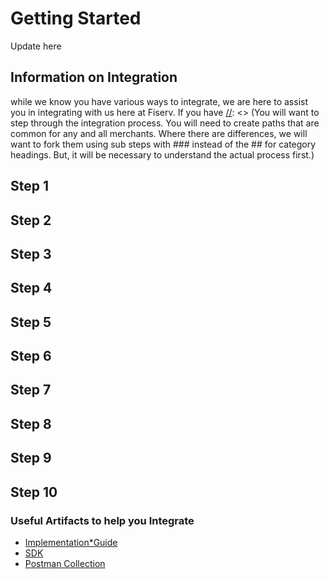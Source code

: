 # Getting Started
[//]: <> (This is where you will want to do a brief overview of ConnectPay and what it does to help clients at Fiserv)
Update here

## Information on Integration
while we know you have various ways to integrate, we are here to assist you in integrating with us here at Fiserv. If you have 
[//]: <> (You will want to step through the integration process. You will need to create paths that are common for any and all merchants. Where there are differences, we will want to fork them using sub steps with ### instead of the ## for category headings. But, it will be necessary to understand the actual process first.)
## Step 1
## Step 2
## Step 3
## Step 4
## Step 5
## Step 6
## Step 7
## Step 8
## Step 9
## Step 10

### Useful Artifacts to help you Integrate
[//]: <> (Need to link below to the actual files)
- [Implementation*Guide](../documentation/implementationguide.md)
- [SDK](../assets/connect-pay_spec.zip)
- [Postman Collection](../assets/connect-pay_postman.zip)